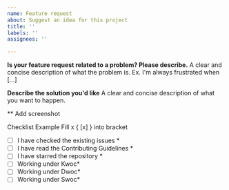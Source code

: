 ```yaml
---
name: Feature request
about: Suggest an idea for this project
title: ''
labels: ''
assignees: ''

---
```


**Is your feature request related to a problem? Please describe.**
A clear and concise description of what the problem is. Ex. I'm always frustrated when [...]

**Describe the solution you'd like**
A clear and concise description of what you want to happen.


** Add screenshot 


Checklist
Example  Fill x { [x] }  into  bracket

- [ ] I have checked the existing issues *
- [ ] I have read the Contributing Guidelines *
- [ ] I have starred the repository *
- [ ] Working under Kwoc*
- [ ] Working under Dwoc*
- [ ] Working under Swoc*
